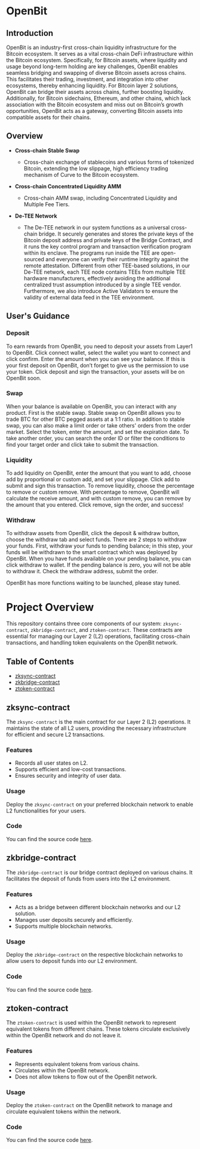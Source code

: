 # OpenBit

## Introduction

OpenBit is an industry-first cross-chain liquidity infrastructure for the Bitcoin ecosystem. It serves as a vital cross-chain DeFi infrastructure within the Bitcoin ecosystem. Specifically, for Bitcoin assets, where liquidity and usage beyond long-term holding are key challenges, OpenBit enables seamless bridging and swapping of diverse Bitcoin assets across chains. This facilitates their trading, investment, and integration into other ecosystems, thereby enhancing liquidity. For Bitcoin layer 2 solutions, OpenBit can bridge their assets across chains, further boosting liquidity. Additionally, for Bitcoin sidechains, Ethereum, and other chains, which lack association with the Bitcoin ecosystem and miss out on Bitcoin’s growth opportunities, OpenBit acts as a gateway, converting Bitcoin assets into compatible assets for their chains.

## Overview

- **Cross-chain Stable Swap**
  - Cross-chain exchange of stablecoins and various forms of tokenized Bitcoin, extending the low slippage, high efficiency trading mechanism of Curve to the Bitcoin ecosystem.
  
- **Cross-chain Concentrated Liquidity AMM**
  - Cross-chain AMM swap, including Concentrated Liquidity and Multiple Fee Tiers.
  
- **De-TEE Network**
  - The De-TEE network in our system functions as a universal cross-chain bridge. It securely generates and stores the private keys of the Bitcoin deposit address and private keys of the Bridge Contract, and it runs the key control program and transaction verification program within its enclave. The programs run inside the TEE are open-sourced and everyone can verify their runtime integrity against the remote attestation. Different from other TEE-based solutions, in our De-TEE network, each TEE node contains TEEs from multiple TEE hardware manufacturers, effectively avoiding the additional centralized trust assumption introduced by a single TEE vendor. Furthermore, we also introduce Active Validators to ensure the validity of external data feed in the TEE environment.

## User's Guidance

### Deposit

To earn rewards from OpenBit, you need to deposit your assets from Layer1 to OpenBit. Click connect wallet, select the wallet you want to connect and click confirm. Enter the amount when you can see your balance. If this is your first deposit on OpenBit, don’t forget to give us the permission to use your token. Click deposit and sign the transaction, your assets will be on OpenBit soon.

### Swap

When your balance is available on OpenBit, you can interact with any product. First is the stable swap. Stable swap on OpenBit allows you to trade BTC for other BTC pegged assets at a 1:1 ratio. In addition to stable swap, you can also make a limit order or take others' orders from the order market. Select the token, enter the amount, and set the expiration date. To take another order, you can search the order ID or filter the conditions to find your target order and click take to submit the transaction.

### Liquidity

To add liquidity on OpenBit, enter the amount that you want to add, choose add by proportional or custom add, and set your slippage. Click add to submit and sign this transaction. To remove liquidity, choose the percentage to remove or custom remove. With percentage to remove, OpenBit will calculate the receive amount, and with custom remove, you can remove by the amount that you entered. Click remove, sign the order, and success!

### Withdraw

To withdraw assets from OpenBit, click the deposit & withdraw button, choose the withdraw tab and select funds. There are 2 steps to withdraw your funds. First, withdraw your funds to pending balance; in this step, your funds will be withdrawn to the smart contract which was deployed by OpenBit. When you have funds available on your pending balance, you can click withdraw to wallet. If the pending balance is zero, you will not be able to withdraw it. Check the withdraw address, submit the order. 

OpenBit has more functions waiting to be launched, please stay tuned.

# Project Overview

This repository contains three core components of our system: `zksync-contract`, `zkbridge-contract`, and `ztoken-contract`. These contracts are essential for managing our Layer 2 (L2) operations, facilitating cross-chain transactions, and handling token equivalents on the OpenBit network.

## Table of Contents

- [zksync-contract](#zksync-contract)
- [zkbridge-contract](#zkbridge-contract)
- [ztoken-contract](#ztoken-contract)

## zksync-contract

The `zksync-contract` is the main contract for our Layer 2 (L2) operations. It maintains the state of all L2 users, providing the necessary infrastructure for efficient and secure L2 transactions.

### Features
- Records all user states on L2.
- Supports efficient and low-cost transactions.
- Ensures security and integrity of user data.

### Usage
Deploy the `zksync-contract` on your preferred blockchain network to enable L2 functionalities for your users.

### Code
You can find the source code [here](path_to_zksync_contract).

## zkbridge-contract

The `zkbridge-contract` is our bridge contract deployed on various chains. It facilitates the deposit of funds from users into the L2 environment.

### Features
- Acts as a bridge between different blockchain networks and our L2 solution.
- Manages user deposits securely and efficiently.
- Supports multiple blockchain networks.

### Usage
Deploy the `zkbridge-contract` on the respective blockchain networks to allow users to deposit funds into our L2 environment.

### Code
You can find the source code [here](path_to_zkbridge_contract).

## ztoken-contract

The `ztoken-contract` is used within the OpenBit network to represent equivalent tokens from different chains. These tokens circulate exclusively within the OpenBit network and do not leave it.

### Features
- Represents equivalent tokens from various chains.
- Circulates within the OpenBit network.
- Does not allow tokens to flow out of the OpenBit network.

### Usage
Deploy the `ztoken-contract` on the OpenBit network to manage and circulate equivalent tokens within the network.

### Code
You can find the source code [here](path_to_ztoken_contract).

